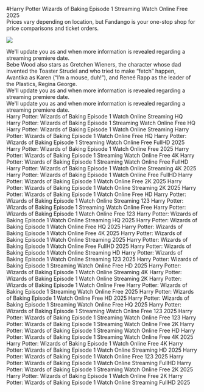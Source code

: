 #Harry Potter Wizards of Baking Episode 1 Streaming Watch Online Free 2025  
Prices vary depending on location, but Fandango is your one-stop shop for price comparisons and ticket orders.  
  
[![](https://i.imgur.com/qSNzIqt.png)](https://movie.rssnews.media/WUUrYoVBh.php)  
  
We'll update you as and when more information is revealed regarding a streaming premiere date.  
Bebe Wood also stars as Gretchen Wieners, the character whose dad invented the Toaster Strudel and who tried to make “fetch” happen, Avantika as Karen (“I’m a mouse, duh!”), and Reneé Rapp as the leader of the Plastics, Regina George.  
We'll update you as and when more information is revealed regarding a streaming premiere date.  
We'll update you as and when more information is revealed regarding a streaming premiere date.  
Harry Potter: Wizards of Baking Episode 1 Watch Online Streaming HQ
Harry Potter: Wizards of Baking Episode 1 Streaming Watch Online Free HQ
Harry Potter: Wizards of Baking Episode 1 Watch Online Streaming
Harry Potter: Wizards of Baking Episode 1 Watch Online Free HQ
Harry Potter: Wizards of Baking Episode 1 Streaming Watch Online Free FullHD 2025
Harry Potter: Wizards of Baking Episode 1 Watch Online Free 2025
Harry Potter: Wizards of Baking Episode 1 Streaming Watch Online Free 4K
Harry Potter: Wizards of Baking Episode 1 Streaming Watch Online Free FullHD
Harry Potter: Wizards of Baking Episode 1 Watch Online Streaming 4K 2025
Harry Potter: Wizards of Baking Episode 1 Watch Online Free FullHD
Harry Potter: Wizards of Baking Episode 1 Watch Online Free 2K 2025
Harry Potter: Wizards of Baking Episode 1 Watch Online Streaming 2K 2025
Harry Potter: Wizards of Baking Episode 1 Watch Online Free HD
Harry Potter: Wizards of Baking Episode 1 Watch Online Streaming 123
Harry Potter: Wizards of Baking Episode 1 Streaming Watch Online Free
Harry Potter: Wizards of Baking Episode 1 Watch Online Free 123
Harry Potter: Wizards of Baking Episode 1 Watch Online Streaming HQ 2025
Harry Potter: Wizards of Baking Episode 1 Watch Online Free HQ 2025
Harry Potter: Wizards of Baking Episode 1 Watch Online Free 4K 2025
Harry Potter: Wizards of Baking Episode 1 Watch Online Streaming 2025
Harry Potter: Wizards of Baking Episode 1 Watch Online Free FullHD 2025
Harry Potter: Wizards of Baking Episode 1 Watch Online Streaming HD
Harry Potter: Wizards of Baking Episode 1 Watch Online Streaming 123 2025
Harry Potter: Wizards of Baking Episode 1 Streaming Watch Online Free HD 2025
Harry Potter: Wizards of Baking Episode 1 Watch Online Streaming 4K
Harry Potter: Wizards of Baking Episode 1 Watch Online Streaming 2K
Harry Potter: Wizards of Baking Episode 1 Watch Online Free
Harry Potter: Wizards of Baking Episode 1 Streaming Watch Online Free 2025
Harry Potter: Wizards of Baking Episode 1 Watch Online Free HD 2025
Harry Potter: Wizards of Baking Episode 1 Streaming Watch Online Free HQ 2025
Harry Potter: Wizards of Baking Episode 1 Streaming Watch Online Free 123 2025
Harry Potter: Wizards of Baking Episode 1 Streaming Watch Online Free 123
Harry Potter: Wizards of Baking Episode 1 Streaming Watch Online Free 2K
Harry Potter: Wizards of Baking Episode 1 Streaming Watch Online Free HD
Harry Potter: Wizards of Baking Episode 1 Streaming Watch Online Free 4K 2025
Harry Potter: Wizards of Baking Episode 1 Watch Online Free 4K
Harry Potter: Wizards of Baking Episode 1 Watch Online Streaming HD 2025
Harry Potter: Wizards of Baking Episode 1 Watch Online Free 123 2025
Harry Potter: Wizards of Baking Episode 1 Watch Online Streaming FullHD
Harry Potter: Wizards of Baking Episode 1 Streaming Watch Online Free 2K 2025
Harry Potter: Wizards of Baking Episode 1 Watch Online Free 2K
Harry Potter: Wizards of Baking Episode 1 Watch Online Streaming FullHD 2025